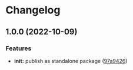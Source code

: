 # Changelog

## 1.0.0 (2022-10-09)


### Features

* **init:** publish as standalone package ([97a9426](https://www.github.com/ehmpathy/simple-on-disk-cache/commit/97a9426ce5ff241b5bfb3f898b7dbfd63e1d33ad))
